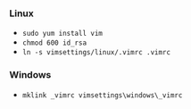 ### Linux ###

* `sudo yum install vim`
* `chmod 600 id_rsa`
* `ln -s vimsettings/linux/.vimrc .vimrc`

### Windows ###

* `mklink _vimrc vimsettings\windows\_vimrc`
